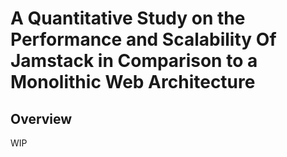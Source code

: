 # A Quantitative Study on the Performance and Scalability Of Jamstack in Comparison to a Monolithic Web Architecture
## Overview
WIP

